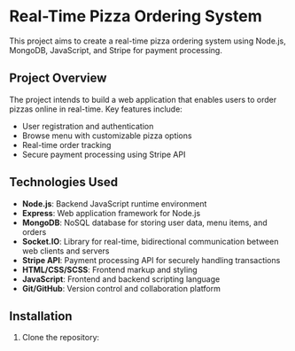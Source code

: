 # Real-Time Pizza Ordering System

This project aims to create a real-time pizza ordering system using Node.js, MongoDB, JavaScript, and Stripe for payment processing.
  
## Project Overview

The project intends to build a web application that enables users to order pizzas online in real-time. Key features include:

- User registration and authentication
- Browse menu with customizable pizza options
- Real-time order tracking
- Secure payment processing using Stripe API

## Technologies Used

- **Node.js**: Backend JavaScript runtime environment
- **Express**: Web application framework for Node.js
- **MongoDB**: NoSQL database for storing user data, menu items, and orders
- **Socket.IO**: Library for real-time, bidirectional communication between web clients and servers
- **Stripe API**: Payment processing API for securely handling transactions
- **HTML/CSS/SCSS**: Frontend markup and styling
- **JavaScript**: Frontend and backend scripting language
- **Git/GitHub**: Version control and collaboration platform

## Installation

1. Clone the repository:

